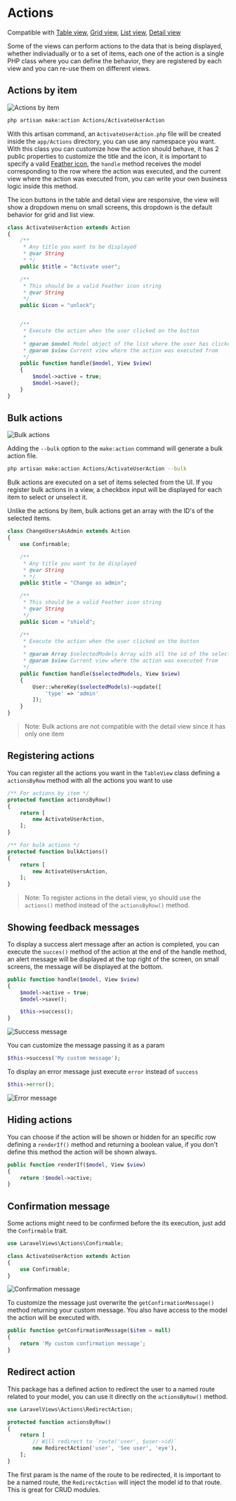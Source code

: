 # Actions

Compatible with [Table view](/table-view), [Grid view](/grid-view), [List view](/list-view), [Detail view](/detail-view)

Some of the views can perform actions to the data that is being displayed, whether indiviadually or to a set of items, each one of the action is a single PHP class where you can define the behavior, they are registered by each view and you can re-use them on different views.

## Actions by item

![Actions by item](/img/docs/actions.png)

```bash
php artisan make:action Actions/ActivateUserAction
```

With this artisan command, an `ActivateUserAction.php` file will be created inside the `app/Actions` directory, you can use any namespace you want. With this class you can customize how the action should behave, it has 2 public properties to customize the title and the icon, it is important to specify a valid [Feather icon](https://feathericons.com/), the `handle` method receives the model corresponding to the row where the action was executed, and the current view where the action was executed from, you can write your own business logic inside this method.

The icon buttons in the table and detail view are responsive, the view will show a dropdown menu on small screens, this dropdown is the default behavior for grid and list view.

```php
class ActivateUserAction extends Action
{
    /**
     * Any title you want to be displayed
     * @var String
     * */
    public $title = "Activate user";

    /**
     * This should be a valid Feather icon string
     * @var String
     */
    public $icon = "unlock";


    /**
     * Execute the action when the user clicked on the button
     *
     * @param $model Model object of the list where the user has clicked
     * @param $view Current view where the action was executed from
     */
    public function handle($model, View $view)
    {
        $model->active = true;
        $model->save();
    }
}
```

## Bulk actions

![Bulk actions](/img/docs/bulk-actions.png)

Adding the `--bulk` option to the `make:action` command will generate a bulk action file.

```bash
php artisan make:action Actions/ActivateUserAction --bulk
```

Bulk actions are executed on a set of items selected from the UI. If you register bulk actions in a view, a checkbox input will be displayed for each item to select or unselect it.

Unlike the actions by item, bulk actions get an array with the ID's of the selected items.

```php
class ChangeUsersAsAdmin extends Action
{
    use Confirmable;

    /**
     * Any title you want to be displayed
     * @var String
     * */
    public $title = "Change as admin";

    /**
     * This should be a valid Feather icon string
     * @var String
     */
    public $icon = "shield";

    /**
     * Execute the action when the user clicked on the button
     *
     * @param Array $selectedModels Array with all the id of the selected models
     * @param $view Current view where the action was executed from
     */
    public function handle($selectedModels, View $view)
    {
        User::whereKey($selectedModels)->update([
            'type' => 'admin'
        ]);
    }
}
```

> Note: Bulk actions are not compatible with the detail view since it has only one item

## Registering actions
You can register all the actions you want in the `TableView` class defining a `actionsByRow` method with all the actions you want to use

```php
/** For actions by item */
protected function actionsByRow()
{
    return [
        new ActivateUserAction,
    ];
}

/** For bulk actions */
protected function bulkActions()
{
    return [
        new ActivateUsersAction,
    ];
}
```

> Note: To register actions in the detail view, yo should use the `actions()` method instead of the `actionsByRow()` method.


## Showing feedback messages
To display a success alert message after an action is completed, you can execute the `succes()` method of the action at the end of the handle method, an alert message will be displayed at the top right of the screen, on small screens, the message will be displayed at the bottom.


```php
public function handle($model, View $view)
{
    $model->active = true;
    $model->save();

    $this->success();
}
```

![Success message](/img/docs/success.png)

You can customize the message passing it as a param

```php
$this->success('My custom message');
```

To display an error message just execute `error` instead of `success`

```php
$this->error();
```

![Error message](/img/docs/error.png)

## Hiding actions
You can choose if the action will be shown or hidden for an specific row defining a `renderIf()` method and returning a boolean value, if you don't define this method the action will be shown always.

```php
public function renderIf($model, View $view)
{
    return !$model->active;
}
```

## Confirmation message
Some actions might need to be confirmed before the its execution, just add the `Confirmable` trait.

```php
use LaravelViews\Actions\Confirmable;

class ActivateUserAction extends Action
{
    use Confirmable;
}
```

![Confirmation message](/img/docs/confirmation-message.png)

To customize the message just overwrite the `getConfirmationMessage()` method returning your custom message. You also have access to the model the action will be executed with.

```php
public function getConfirmationMessage($item = null)
{
    return 'My custom confirmation message';
}
```

## Redirect action
This package has a defined action to redirect the user to a named route related to your model, you can use it directly on the `actionsByRow()` method.

```php
use LaravelViews\Actions\RedirectAction;

protected function actionsByRow()
{
    return [
        // Will redirect to `route('user', $user->id)`
        new RedirectAction('user', 'See user', 'eye'),
    ];
}
```

The first param is the name of the route to be redirected, it is important to be a named route, the `RedirectAction` will inject the model id to that route. This is great for CRUD modules.